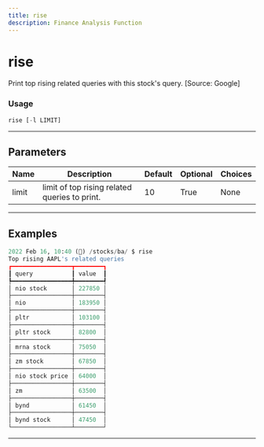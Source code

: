 ```yaml
---
title: rise
description: Finance Analysis Function
---
```


# rise

Print top rising related queries with this stock's query. [Source: Google]

### Usage

```python
rise [-l LIMIT]
```

---

## Parameters

| Name | Description | Default | Optional | Choices |
| ---- | ----------- | ------- | -------- | ------- |
| limit | limit of top rising related queries to print. | 10 | True | None |


---

## Examples

```python
2022 Feb 16, 10:40 (🦋) /stocks/ba/ $ rise
Top rising AAPL's related queries
┏━━━━━━━━━━━━━━━━━┳━━━━━━━━┓
┃ query           ┃ value  ┃
┡━━━━━━━━━━━━━━━━━╇━━━━━━━━┩
│ nio stock       │ 227850 │
├─────────────────┼────────┤
│ nio             │ 183950 │
├─────────────────┼────────┤
│ pltr            │ 103100 │
├─────────────────┼────────┤
│ pltr stock      │ 82800  │
├─────────────────┼────────┤
│ mrna stock      │ 75050  │
├─────────────────┼────────┤
│ zm stock        │ 67850  │
├─────────────────┼────────┤
│ nio stock price │ 64000  │
├─────────────────┼────────┤
│ zm              │ 63500  │
├─────────────────┼────────┤
│ bynd            │ 61450  │
├─────────────────┼────────┤
│ bynd stock      │ 47450  │
└─────────────────┴────────┘
```
---
